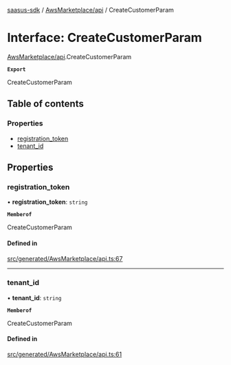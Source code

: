 [saasus-sdk](../README.md) / [AwsMarketplace/api](../modules/AwsMarketplace_api.md) / CreateCustomerParam

# Interface: CreateCustomerParam

[AwsMarketplace/api](../modules/AwsMarketplace_api.md).CreateCustomerParam

**`Export`**

CreateCustomerParam

## Table of contents

### Properties

- [registration\_token](AwsMarketplace_api.CreateCustomerParam.md#registration_token)
- [tenant\_id](AwsMarketplace_api.CreateCustomerParam.md#tenant_id)

## Properties

### registration\_token

• **registration\_token**: `string`

**`Memberof`**

CreateCustomerParam

#### Defined in

[src/generated/AwsMarketplace/api.ts:67](https://github.com/saasus-platform/saasus-sdk-javascript/blob/55abc15/src/generated/AwsMarketplace/api.ts#L67)

___

### tenant\_id

• **tenant\_id**: `string`

**`Memberof`**

CreateCustomerParam

#### Defined in

[src/generated/AwsMarketplace/api.ts:61](https://github.com/saasus-platform/saasus-sdk-javascript/blob/55abc15/src/generated/AwsMarketplace/api.ts#L61)
